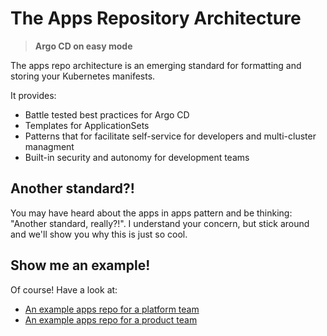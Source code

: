 # The Apps Repository Architecture

> **Argo CD on easy mode**

The apps repo architecture is an emerging standard for formatting and storing
your Kubernetes manifests. 

It provides:

* Battle tested best practices for Argo CD
* Templates for ApplicationSets
* Patterns that for facilitate self-service for developers and multi-cluster managment
* Built-in security and autonomy for development teams

## Another standard?!

You may have heard about the apps in apps pattern and be thinking: "Another
standard, really?!". I understand your concern, but stick around and we'll show
you why this is just so cool.

## Show me an example!

Of course! Have a look at:

* [An example apps repo for a platform team]()
* [An example apps repo for a product team]()

